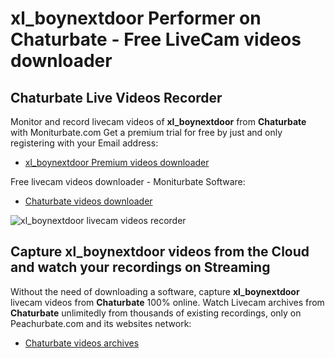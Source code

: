 # xl_boynextdoor Performer on Chaturbate - Free LiveCam videos downloader

## Chaturbate Live Videos Recorder

Monitor and record livecam videos of **xl_boynextdoor** from **Chaturbate** with Moniturbate.com
Get a premium trial for free by just and only registering with your Email address:
* [xl_boynextdoor Premium videos downloader](https://moniturbate.com/request-demo-licence-key.html)

Free livecam videos downloader - Moniturbate Software:
* [Chaturbate videos downloader](https://moniturbate.com/moniturbate-download-software.html)

![xl_boynextdoor livecam videos recorder](https://peachurnet.com/templates/moniturbate-software.png)


## Capture xl_boynextdoor videos from the Cloud and watch your recordings on Streaming

Without the need of downloading a software, capture **xl_boynextdoor** livecam videos from **Chaturbate** 100% online.
Watch Livecam archives from **Chaturbate** unlimitedly from thousands of existing recordings, only on Peachurbate.com and its websites network:
* [Chaturbate videos archives](https://peachurnet.com/)